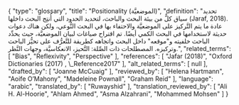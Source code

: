 {
    "type": "glossary",
    "title": "Positionality (الموضعيَّة)",
    "definition": "تحديد سياق كلٌّ من بيئة البحث والباحث، لتحديد الحدود التي أُنتِج البحث داخلها (Jaraf, 2018). عادة ما يتم التَّركيز على الموضعيَّة والاحتفاء بها في البحث النُّوعي، ولكن هناك دعوات حديثة لاستخدامها في البحث الكمي أيضًا. تم اقتراح صياغات لبيان الموضعيَّة، حيث يحدِّد الباحث خلفيته و\"موقعه\" داخل البحث واتجاهه كطريقة للتَّعرُّف على تحيُّز الباحث وتركيزه.  المصطلحات ذات الصِّلة:  التَّحيز، الانعكاسيَّة، وجهات النَّظر.",
    "related_terms": [
        "Bias",
        "Reflexivity",
        "Perspective"
    ],
    "references": [
        "Jafar (2018)",
        "Oxford Dictionaries (2017) , \\_Reference2017"
    ],
    "alt_related_terms": [
        null
    ],
    "drafted_by": [
        "Joanne McCuaig"
    ],
    "reviewed_by": [
        "Helena Hartmann",
        "Aoife O’Mahony",
        "Madeleine Pownall",
        "Graham Reid"
    ],
    "language": "arabic",
    "translated_by": [
        "Ruwayshid"
    ],
    "translation_reviewed_by": [
        "Ali H. Al-Hoorie",
        "Ahlam Ahmed",
        "Asma Alzahrani",
        "Mohammed Mohsen"
    ]
}